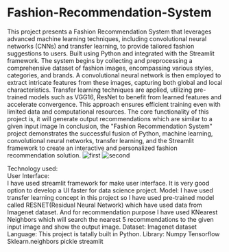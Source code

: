 # Fashion-Recommendation-System
This project presents a Fashion Recommendation System that leverages advanced machine learning techniques, including convolutional neural networks (CNNs) and transfer learning, to provide tailored fashion suggestions to users. Built using Python and integrated with the Streamlit framework.
The system begins by collecting and preprocessing a comprehensive dataset of fashion images, encompassing various styles, categories, and brands. A convolutional neural network is then employed to extract intricate features from these images, capturing both global and local characteristics. 
Transfer learning techniques are applied, utilizing pre-trained models such as VGG16, ResNet to benefit from learned features and accelerate convergence. This approach ensures efficient training even with limited data and computational resources.
The core functionality of this project is, it will generate output recommendations which are similar to a given input image
In conclusion, the "Fashion Recommendation System" project demonstrates the successful fusion of Python, machine learning, convolutional neural networks, transfer learning, and the Streamlit framework to create an interactive and personalized fashion recommendation solution.
![first](https://github.com/HeetBhatt/Fashion-Recommendation-System/assets/107753246/54a57cb4-00b5-4e9d-8949-b4000790d88f)
![second](https://github.com/HeetBhatt/Fashion-Recommendation-System/assets/107753246/31edf6c9-e89d-4bc5-8e22-dbcf0495f63e)

Technology used:  
User Interface:   
I have used streamlit framework for make user interface. It is very good option to develop a UI faster for data science project. 
Model:
I have used transfer learning concept in this project so I have used pre-trained model called RESNET(Residual Neural Network) which have used data from Imagenet dataset. And for recommendation purpose I have used KNearest Neighbors which will search the nearest 5 recommendations to the given input image and show the output image.
Dataset:
Imagenet dataset
Language:
This project is tatally built in Python.
Library:
Numpy
Tensorflow
Sklearn.neighbors
pickle
streamlit


